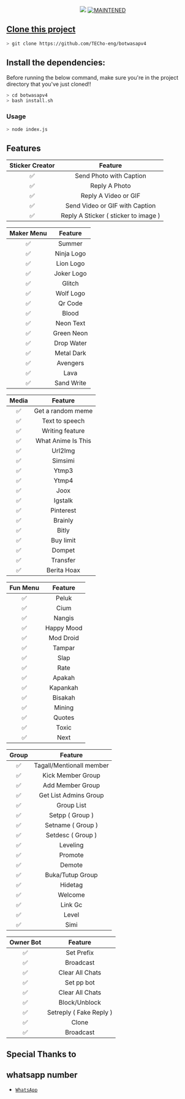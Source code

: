 
<p align="center">
<a href="https://hits.seeyoufarm.com"><img src="https://hits.seeyoufarm.com/api/count/incr/badge.svg?url=https%3A%2F%2Fgithub.com%2Fbotwasapv4%2Fbotwasapv4&count_bg=%2379C83D&title_bg=%23555555&icon=&icon_color=%23E7E7E7&title=Support&edge_flat=false"/></a>
<a href="#"><img title="MAINTENED" src="https://img.shields.io/badge/MAINTENED-YES-blue.svg"</a>
</p>

## Clone this project

```bash
> git clone https://github.com/TECho-eng/botwasapv4
```

## Install the dependencies:
Before running the below command, make sure you're in the project directory that
you've just cloned!!

```bash
> cd botwasapv4
> bash install.sh
```

### Usage
```bash
> node index.js
```

## Features

| Sticker Creator |                Feature           |
| :-----------: | :--------------------------------: |
|       ✅       | Send Photo with Caption          |
|       ✅       | Reply A Photo                    |
|       ✅       | Reply A Video or GIF             |
|       ✅       | Send Video or GIF with Caption   |
|       ✅       | Reply A Sticker ( sticker to image ) |

| Maker Menu |            Feature          |
| :-----------: | :--------------------------------: |
|       ✅        |   Summer                   |
|       ✅        |   Ninja Logo                   |
|       ✅        |   Lion Logo                  |
|       ✅        |   Joker Logo                 |
|       ✅        |   Glitch                          |
|       ✅        |   Wolf Logo                    |
|       ✅        |   Qr Code                      |
|       ✅        |   Blood                             |
|       ✅        |   Neon Text                        |
|       ✅        |   Green Neon                   |
|       ✅        |   Drop Water                      |
|       ✅        |   Metal Dark                    |
|       ✅        |   Avengers                        |
|       ✅        |   Lava                               |
|       ✅        |   Sand Write                   |

| Media  |                     Feature                     |
| :------------: | :---------------------------------------------: |
|       ✅        |   Get a random meme             |
|       ✅        |   Text to speech                |
|       ✅        |   Writing feature 				|
|       ✅        |   What Anime Is This 			|
|       ✅        |   Url2Img                             |
|       ✅        |   Simsimi		                |
|       ✅        |   Ytmp3                              |
|       ✅        |   Ytmp4                            |
|       ✅        |   Joox                                 |
|       ✅        |   Igstalk                                |
|       ✅        |   Pinterest                        |
|       ✅        |   Brainly                             |
|       ✅        |   Bitly                                |
|       ✅        |   Buy limit                           |
|       ✅        |   Dompet                           |
|       ✅        |   Transfer                              |
|       ✅        |   Berita Hoax                      |

| Fun Menu   |            Feature          |
| :-----------: | :--------------------------------: |
|       ✅        |   Peluk                          |
|       ✅        |   Cium                                |
|       ✅        |   Nangis                              |
|       ✅        |   Happy Mood                   |
|       ✅        |   Mod Droid                         |
|       ✅        |   Tampar                           |
|       ✅        |   Slap                                |
|       ✅        |   Rate                               |
|       ✅        |   Apakah                             |
|       ✅        |   Kapankah                              |
|       ✅        |   Bisakah                              |
|       ✅        |   Mining                              |
|       ✅        |   Quotes                              |
|       ✅        |   Toxic                                |
|       ✅        |   Next                                |

| Group  |                     Feature               |
| :-----------: | :--------------------------------: |
|       ✅        |   Tagall/Mentionall member       |
|       ✅        |   Kick Member Group	             |
|       ✅        |   Add Member Group	             |
|       ✅        |   Get List Admins Group          |
|       ✅        |   Group List                              |
|       ✅        |   Setpp ( Group )                  |
|       ✅        |   Setname ( Group )                |
|       ✅        |   Setdesc ( Group )                |
|       ✅        |   Leveling                             |
|       ✅        |   Promote                      |
|       ✅        |   Demote                          |
|       ✅        |   Buka/Tutup Group                |
|       ✅        |   Hidetag                            |
|       ✅        |   Welcome                           |
|       ✅        |   Link Gc                        |
|       ✅        |   Level                                 |
|       ✅        |   Simi                           |

| Owner Bot  |                     Feature           |
| :-----------: | :--------------------------------: |
|       ✅        |   Set Prefix                     |
|       ✅        |   Broadcast                      |
|       ✅        |   Clear All Chats                |
|       ✅        |   Set pp bot                      |
|       ✅        |   Clear All Chats                |
|       ✅        |   Block/Unblock                |
|       ✅        |   Setreply ( Fake Reply )         |
|       ✅        |   Clone                           |
|       ✅        |   Broadcast                |

## Special Thanks to
## whatsapp number
* [`WhatsApp`](wa.me/917356145338)
